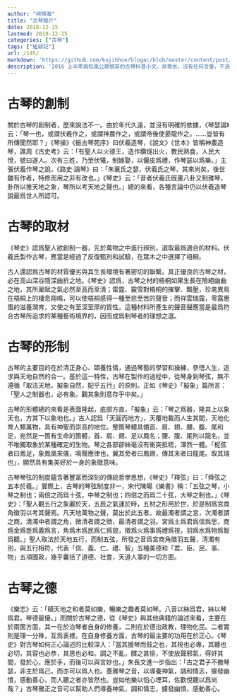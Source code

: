 ```yaml
---
author: "柯棋瀚"
title: "古琴簡介"
date: 2018-12-15
lastmod: 2018-12-15
categories: ["古琴"]
tags: ["絃耕記"]
url: /145/
markdown: 'https://github.com/kujihhoe/blogac/blob/master/content/post/145古琴简介.md'
description: '2016 上半秊爲松風公眾號寫的古琴科普小文，非常水，沒有任何含量，不過㝡後似乎沒發。繁簡自動轉換，可能有誤。'
---
```


# 古琴的創制

關於古琴的創制者，歷來說法不一。由於年代久遠，並沒有明確的依據，《琴瑟論》云：「琴一也，或謂伏羲作之，或謂神農作之，或謂帝後使晏龍作之。……豈皆有所傳聞然耶？」《琴操》《振古琴苑序》曰伏羲造琴，《說文》《世本》皆稱神農造琴，譙周《古史考》云：「有聖人以火德王，造作鑽燧出火，教民熟食，人民大悅，號曰遂人。次有三姓，乃至伏犧，制嫁娶，以儷皮爲禮，作琴瑟以爲樂。」主張伏羲作琴之說，《路史·論琴》曰：「朱襄氏之瑟，伏羲氏之琴，其來尚矣，後世雖有作者，特修而用之非有改也。」《琴史》云：「昔者伏羲氏旣畫八卦又制雅琴，卦所以推天地之象，琴所以考天地之聲也。」總的來看，各種言論中仍以伏羲造琴說最爲世人所認可。

# 古琴的取材

《琴史》認爲聖人欲創制一器，先於萬物之中進行辨別，選取最爲適合的材料。伏羲氏製作古琴，應當是經過了反復甄別和試驗，在眾木之中選擇了梧桐。

古人還認爲古琴的材質優劣與其生長環境有著密切的聯繫。真正優良的古琴之材，必在高山深谷隱深曲折之地。《琴史》認爲，古琴之材的梧桐如果生長在險絕幽曲之地，其所稟賦之氣必然至高而至清；雷霆、霰雪對梧桐的摧擊、飄壓，珍禽異鳥在梧桐上的棲息翔鳴，可以使梧桐感得一種至悲至苦的聲音；而祥雲瑞靄，零露惠風的滋養潤育，又使之有至深至厚的質性。這種材料所產生的聲音聲應當是最爲符合古琴所追求的某種藝術境界的，因而成爲制琴者的理想之選。

# 古琴的形制

古琴的主要目的在於清正身心、頤養性情，通過琴藝的學習和操練，參悟人生，追求與天地自然的合一。基於這一特性，古琴在製作的過程中，從琴身到琴弦，無不遵循「取法天地，擬象自然，配乎五行」的原則。正如《琴史》「擬象」篇所言：「聖人之制器也，必有象。觀其象則意存乎中矣。」

古琴的形體總的來看是表面隆起，底部方直，「擬象」云：「琴之爲器，隆其上以象天也，方其下以象地也。」古人認爲「天圓而地方」，天覆地載而人生其間，天地化育人類萬物，具有神聖而崇高的地位。整箇琴體具備首、肩、翅、腰、腹、尾和足，宛然是一箇有生命的箇體，首、肩、翅、足以鳳名；腰、腹、尾則以龍名，並不唯獨取象於某種確定的生物。琴之各部卻絲毫沒有衝突抵牾，渾然一體。「柅弦者曰鳳足，象鳳凰來儀，鳴聲應律也，翼其旁者曰鳳翅，傳其末者曰龍尾。取其瑞也」，顯然具有集美好於一身的象徵意味。

古琴琴弦的制度蘊含著豐富而深刻的傳統哲學思想，《琴史》「釋弦」曰：「舜弦之五本於羲。」實際上，古琴的琴弦制度非一，宋代陳暘《樂書》稱：「五弦之琴，小琴之制也；兩倍之而爲十弦，中琴之制也；四倍之而爲二十弦，大琴之制也。」《琴史》：「聖人觀五行之象麗於天，五辰之氣運於時，五材之形用於世，於是制爲宮商角徵羽以考其聲焉。凡天地萬物之聲，莫出於此五者。故最濁者謂之宮，次濁者謂之商，清濁中者謂之角，微清者謂之徴，最清者謂之羽。宮爲土爲君爲信爲思，商爲金爲臣爲義爲言，角爲木爲民爲仁爲貌，徴爲火爲事爲禮爲視，羽爲水爲物爲智爲聽。」聖人取法於天地五行，而制五弦，所發之音爲宮商角徵羽五聲，清濁有別，與五行相符，代表「信、義、仁、禮、智」五種美德和「君、臣、民、事、物」五項國政，幾乎囊括了道德、社會，天道人事的一切方面。

# 古琴之德

《樂志》云：「賾天地之和者莫如樂，暢樂之趣者莫如琴。八音以絲爲君，絲以琴爲君。琴德最優。」而關於古琴之德，從《琴史》與其他典籍的論述來看，主要在於兩箇方面，其一在於治琴者自身的修養，二則在於德治政教，理物化民。二者實則是理一分殊，互爲表裡。在自身修養方面，古琴的最主要的功用在於正心。《琴史》對古琴如何正心論述的比較深入：「當其援琴而鼓之也，其視也必專，其聽也必切，其容也必恭，其思也必和。調之不亂，醳之甚愉，不使放聲邪氣，得奸其間，發於心，應於手，而後可以與言妙也。」朱長文進一步指出：「古之君子不撤琴瑟，非主於爲己，而亦可以爲人也。蓋雅琴之音，以導養神氣，調和情志，攄發幽憤，感動善心，而人聽之者亦皆然也。豈如他樂以慆心堙耳，佐歡悅聽以爲尚哉？」古琴雅正之音可以幫助人們導養神氣，調和情志，攄發幽憤，感動善心。

